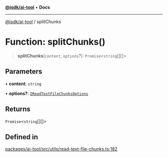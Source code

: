 [**@isdk/ai-tool**](../README.md) • **Docs**

***

[@isdk/ai-tool](../globals.md) / splitChunks

# Function: splitChunks()

> **splitChunks**(`content`, `options`?): `Promise`\<`string`[][]\>

## Parameters

• **content**: `string`

• **options?**: [`IReadTextFileChunksOptions`](../interfaces/IReadTextFileChunksOptions.md)

## Returns

`Promise`\<`string`[][]\>

## Defined in

[packages/ai-tool/src/utils/read-text-file-chunks.ts:182](https://github.com/isdk/ai-tool.js/blob/b0813174e9b350ae47231f8e5f885150313123b0/src/utils/read-text-file-chunks.ts#L182)
